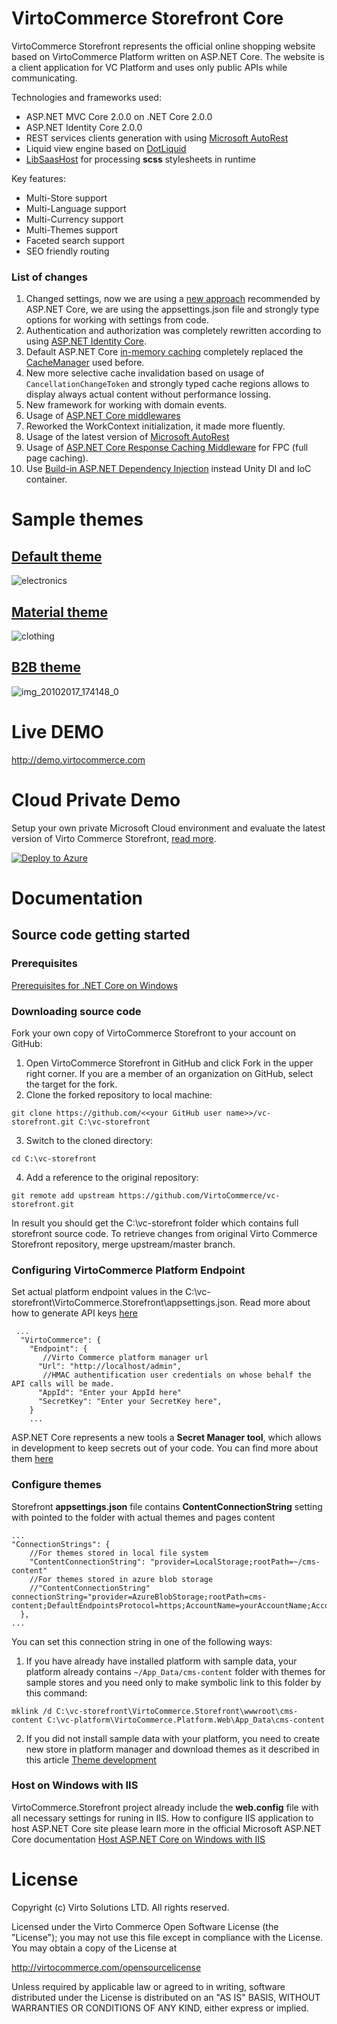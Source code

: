 # VirtoCommerce Storefront Core
VirtoCommerce Storefront represents the official online shopping website based on VirtoCommerce Platform written on ASP.NET Core. The website is a client application for VC Platform and uses only public APIs while communicating.

Technologies and frameworks used:
* ASP.NET MVC Core 2.0.0 on .NET Core 2.0.0
* ASP.NET Identity Core 2.0.0
* REST services clients generation with using [Microsoft AutoRest](https://github.com/Azure/autorest)
* Liquid view engine based on [DotLiquid](https://github.com/dotliquid/dotliquid)
* [LibSaasHost](https://github.com/Taritsyn/LibSassHost) for processing **scss** stylesheets in runtime


Key features:
* Multi-Store support
* Multi-Language support
* Multi-Currency support
* Multi-Themes support
* Faceted search support
* SEO friendly routing

### List of changes
1. Changed settings, now we are using a [new approach](https://docs.microsoft.com/en-us/aspnet/core/fundamentals/configuration) recommended by ASP.NET Core, we are using the appsettings.json file and strongly type options for working with settings from code.
2. Authentication and authorization was completely rewritten according to using [ASP.NET Identity Core](https://docs.microsoft.com/en-us/aspnet/core/security/authentication/identity).
3. Default ASP.NET Core [in-memory caching](https://docs.microsoft.com/en-us/aspnet/core/performance/caching/memory) completely replaced the [CacheManager](http://cachemanager.michaco.net/) used before.
4. New more selective cache invalidation based on usage of `CancellationChangeToken` and strongly typed cache regions allows to display always actual content without performance lossing.
5. New framework for working with domain events.
6. Usage of [ASP.NET Core middlewares](https://docs.microsoft.com/en-us/aspnet/core/fundamentals/middleware) 
7. Reworked the WorkContext initialization, it made more fluently.
8. Usage of the latest version of [Microsoft AutoRest](https://github.com/Azure/autorest)
9. Usage  of [ASP.NET Core Response Caching Middleware](https://docs.microsoft.com/en-us/aspnet/core/performance/caching/middleware) for FPC (full page caching).
10. Use [Build-in ASP.NET Dependency Injection](https://docs.microsoft.com/en-us/aspnet/core/fundamentals/dependency-injection) instead Unity DI and IoC container.

# Sample themes 

## [Default theme](https://github.com/VirtoCommerce/vc-theme-default)
![electronics](https://user-images.githubusercontent.com/7566324/31821605-f36d17de-b5a5-11e7-9bb5-a71803285d8b.png)

## [Material theme](https://github.com/VirtoCommerce/vc-theme-material)
![clothing](https://user-images.githubusercontent.com/7566324/31821604-f341c444-b5a5-11e7-877a-eb919e01dee2.PNG)

## [B2B theme](https://github.com/VirtoCommerce/vc-theme-b2b)
![img_20102017_174148_0](https://user-images.githubusercontent.com/7566324/31821606-f3974b26-b5a5-11e7-8b52-e3b80d6bdd74.png)

# Live DEMO
http://demo.virtocommerce.com

# Cloud Private Demo
Setup your own private Microsoft Cloud environment and evaluate the latest version of Virto Commerce Storefront, <a href="http://docs.virtocommerce.com/x/VwAqAQ" target="_blank">read more</a>.

<a href="https://azuredeploy.net/" target="_blank">
  <img alt="Deploy to Azure" src="http://azuredeploy.net/deploybutton.png"/>
</a>


# Documentation

## Source code getting started

### Prerequisites 
[Prerequisites for .NET Core on Windows](https://docs.microsoft.com/en-us/dotnet/core/windows-prerequisites)

### Downloading source code

Fork your own copy of VirtoCommerce Storefront to your account on GitHub:

1. Open VirtoCommerce Storefront in GitHub and click Fork in the upper right corner.
If you are a member of an organization on GitHub, select the target for the fork.
2. Clone the forked repository to local machine:
```
git clone https://github.com/<<your GitHub user name>>/vc-storefront.git C:\vc-storefront
```
3. Switch to the cloned directory:

```cd C:\vc-storefront```

4. Add a reference to the original repository:

```git remote add upstream https://github.com/VirtoCommerce/vc-storefront.git```

In result you should get the C:\vc-storefront folder which contains full storefront source code. To retrieve changes from original Virto Commerce Storefront repository, merge upstream/master branch.

### Configuring VirtoCommerce Platform Endpoint
Set actual platform endpoint values in the C:\vc-storefront\VirtoCommerce.Storefront\appsettings.json.
Read more about how to generate API keys [here](https://virtocommerce.com/docs/vc2devguide/development-scenarios/working-with-platform-api)

``` 
 ...
  "VirtoCommerce": {
    "Endpoint": {
	   //Virto Commerce platform manager url 
      "Url": "http://localhost/admin",
	   //HMAC authentification user credentials on whose behalf the API calls will be made.
      "AppId": "Enter your AppId here" 
      "SecretKey": "Enter your SecretKey here",
    }
	...
```
ASP.NET Core represents a new tools a **Secret Manager tool**, which allows in development to keep secrets out of your code. 
You can find more about them [here](https://docs.microsoft.com/en-us/aspnet/core/security/app-secrets?tabs=visual-studio)

### Configure themes 
Storefront  **appsettings.json** file contains **ContentConnectionString** setting with pointed to the folder with actual themes and pages content
```
...
"ConnectionStrings": {
    //For themes stored in local file system
    "ContentConnectionString": "provider=LocalStorage;rootPath=~/cms-content"
	//For themes stored in azure blob storage
    //"ContentConnectionString" connectionString="provider=AzureBlobStorage;rootPath=cms-content;DefaultEndpointsProtocol=https;AccountName=yourAccountName;AccountKey=yourAccountKey"
  },
...
```
You can set this connection string in one of the following ways:
1. If you have already have installed  platform with sample data, your platform already contains `~/App_Data/cms-content` folder with themes for sample stores and you need only to make symbolic link to this folder by this command:
```
mklink /d C:\vc-storefront\VirtoCommerce.Storefront\wwwroot\cms-content C:\vc-platform\VirtoCommerce.Platform.Web\App_Data\cms-content
```
2. If you did not install sample data with your platform, you need to create new store in platform manager and download themes as it described in this article 
[Theme development](https://virtocommerce.com/docs/vc2devguide/working-with-storefront/theme-development)

### Host on Windows with IIS 
VirtoCommerce.Storefront project already include the **web.config** file with all necessary settings for runing in IIS. 
How to configure IIS application to host ASP.NET Core site please learn more in the official Microsoft ASP.NET Core documentation 
[Host ASP.NET Core on Windows with IIS](https://docs.microsoft.com/en-us/aspnet/core/publishing/iis)


# License
Copyright (c) Virto Solutions LTD.  All rights reserved.

Licensed under the Virto Commerce Open Software License (the "License"); you
may not use this file except in compliance with the License. You may
obtain a copy of the License at

http://virtocommerce.com/opensourcelicense

Unless required by applicable law or agreed to in writing, software
distributed under the License is distributed on an "AS IS" BASIS,
WITHOUT WARRANTIES OR CONDITIONS OF ANY KIND, either express or
implied.
